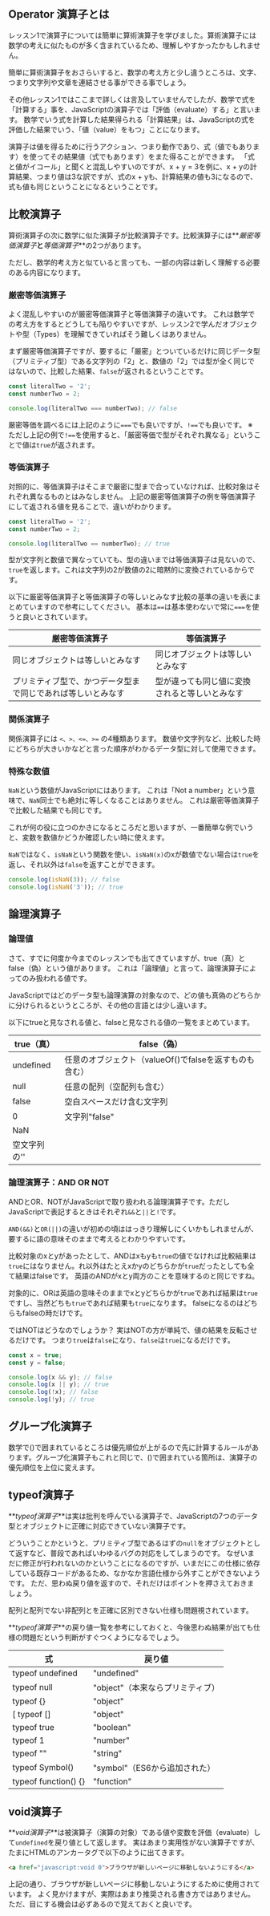 ## Operator 演算子とは

レッスン1で演算子については簡単に算術演算子を学びました。算術演算子には数学の考えに似たものが多く含まれているため、理解しやすかったかもしれません。

簡単に算術演算子をおさらいすると、数学の考え方と少し違うところは、文字、つまり文字列や文章を連結させる事ができる事でしょう。

その他レッスン1ではここまで詳しくは言及していませんでしたが、数学で式を「計算する」事を、JavaScriptの演算子では「評価（evaluate）する」と言います。
数学でいう式を計算した結果得られる「計算結果」は、JavaScriptの式を評価した結果でいう、「値（value）をもつ」ことになります。

演算子は値を得るために行うアクション、つまり動作であり、式（値でもあります）を使ってその結果値（式でもあります）をまた得ることができます。
「式と値がイコール」と聞くと混乱しやすいのですが、x + y = 3を例に、x + yの計算結果、つまり値は3な訳ですが、式のx + yも、計算結果の値も3になるので、式も値も同じということになるということです。

## 比較演算子

算術演算子の次に数学に似た演算子が比較演算子です。比較演算子には**_厳密等価演算子_**と**_等価演算子_**の2つがあります。

ただし、数学的考え方と似ていると言っても、一部の内容は新しく理解する必要のある内容になります。

### 厳密等価演算子

よく混乱しやすいのが厳密等価演算子と等価演算子の違いです。
これは数学での考え方をするとどうしても陥りやすいですが、レッスン2で学んだオブジェクトや型（Types）を理解できていればそう難しくはありません。

まず厳密等価演算子ですが、要するに「厳密」とついているだけに同じデータ型（プリミティブ型）である文字列の「2」と、数値の「2」では型が全く同じではないので、比較した結果、`false`が返されるということです。

```js
const literalTwo = '2';
const numberTwo = 2;

console.log(literalTwo === numberTwo); // false
```

厳密等価を調べるには上記のように`===`でも良いですが、`!==`でも良いです。
※　ただし上記の例で`!==`を使用すると、「厳密等価で型がそれぞれ異なる」ということで値は`true`が返されます。

### 等価演算子

対照的に、等価演算子はそこまで厳密に型まで合っていなければ、比較対象はそれぞれ異なるものとはみなしません。
上記の厳密等価演算子の例を等価演算子にして返される値を見ることで、違いがわかります。

```js
const literalTwo = '2';
const numberTwo = 2;

console.log(literalTwo == numberTwo); // true
```

型が文字列と数値で異なっていても、型の違いまでは等価演算子は見ないので、`true`を返します。これは文字列の2が数値の2に暗黙的に変換されているからです。

以下に厳密等価演算子と等価演算子の等しいとみなす比較の基準の違いを表にまとめていますので参考にしてください。
基本は`==`は基本使わないで常に`===`を使うと良いとされています。

| 厳密等価演算子 | 等価演算子 |
| -------- | -------- |
| 同じオブジェクトは等しいとみなす |  同じオブジェクトは等しいとみなす  |
| プリミティブ型で、かつデータ型まで同じであれば等しいとみなす  |  型が違っても同じ値に変換されると等しいとみなす  |

### 関係演算子

関係演算子には `<、>、<=、>=` の4種類あります。
数値や文字列など、比較した時にどちらが大きいかなどと言った順序がわかるデータ型に対して使用できます。

### 特殊な数値

`NaN`という数値がJavaScriptにはあります。
これは「Not a number」という意味で、`NaN`同士でも絶対に等しくなることはありません。
これは厳密等価演算子で比較した結果でも同じです。

これが何の役に立つのかきになるところだと思いますが、一番簡単な例でいうと、変数を数値かどうか確認したい時に使えます。

`NaN`ではなく、`isNaN`という関数を使い、`isNaN(x)`のxが数値でない場合は`true`を返し、それ以外は`false`を返すことができます。

```js
console.log(isNaN(3)); // false
console.log(isNaN('3')); // true
```

## 論理演算子

### 論理値

さて、すでに何度か今までのレッスンでも出てきていますが、true（真）とfalse（偽）という値があります。
これは「論理値」と言って、論理演算子によってのみ扱われる値です。

JavaScriptではどのデータ型も論理演算の対象なので、どの値も真偽のどちらかに分けられるというところが、その他の言語とは少し違います。

以下にtrueと見なされる値と、falseと見なされる値の一覧をまとめています。

| true（真） | false（偽） |
| -------- | -------- |
| undefined | 任意のオブジェクト（valueOf()でfalseを返すものも含む） |
| null | 任意の配列（空配列も含む）  |
| false | 空白スペースだけ含む文字列 |
| 0 | 文字列"false"   |
| NaN |  |
| 空文字列の'' |  |

### 論理演算子：AND OR NOT

ANDとOR、NOTがJavaScriptで取り扱われる論理演算子です。ただしJavaScriptで表記するときはそれぞれ`&&`と`||`と`!`です。

`AND(&&)`と`OR(||)`の違いが初めの頃ははっきり理解しにくいかもしれませんが、要するに語の意味そのままで考えるとわかりやすいです。

比較対象のxとyがあったとして、ANDはxもyも`true`の値でなければ比較結果は`true`にはなりません。れ以外はたとえxかyのどちらかが`true`だったとしても全て結果はfalseです。
英語のANDがxとy両方のことを意味するのと同じですね。

対象的に、ORは英語の意味そのままでxとyどちらかが`true`であれば結果は`true`ですし、当然どちも`true`であれば結果も`true`になります。
falseになるのはどちらもfalseの時だけです。

ではNOTはどうなのでしょうか？
実はNOTの方が単純で、値の結果を反転させるだけです。
つまり`true`は`false`になり、`false`は`true`になるだけです。

```js
const x = true;
const y = false;

console.log(x && y); // false
console.log(x || y); // true
console.log(!x); // false
console.log(!y); // true
```

## グループ化演算子

数学で()で囲まれているところは優先順位が上がるので先に計算するルールがあります。グループ化演算子もこれと同じで、()で囲まれている箇所は、演算子の優先順位を上位に変えます。

## typeof演算子

**_typeof演算子_**は実は批判を呼んでいる演算子で、JavaScriptの7つのデータ型とオブジェクトに正確に対応できていない演算子です。

どういうことかというと、プリミティブ型であるはずの`null`をオブジェクトとして返すなど、普段であればいわゆるバグの対応をしてしまうのです。
なぜいまだに修正が行われないのかということになるのですが、いまだにこの仕様に依存している既存コードがあるため、なかなか言語仕様から外すことができないようです。
ただ、思わぬ戻り値を返すので、それだけはポイントを押さえておきましょう。

配列と配列でない非配列とを正確に区別できない仕様も問題視されています。

**_typeof演算子_**の戻り値一覧を参考にしておくと、今後思わぬ結果が出ても仕様の問題だという判断がすぐつくようになるでしょう。

| 式 | 戻り値 |
| -------- | -------- |
| typeof undefined | "undefined" |
| typeof null | "object"（本来ならプリミティブ） |
| typeof {} | "object" |
[ typeof [] | "object" |
| typeof true | "boolean" |
| typeof 1 | "number" |
| typeof "" | "string" |
| typeof Symbol() | "symbol"（ES6から追加された） |
| typeof function() {} | "function" |

## void演算子

**_void演算子_**は被演算子（演算の対象）である値や変数を評価（evaluate）して`undefined`を戻り値として返します。
実はあまり実用性がない演算子ですが、たまにHTMLのアンカータグで以下のように出てきます。

```html
<a href="javascript:void 0">ブラウザが新しいページに移動しないようにする</a>
```
上記の通り、ブラウザが新しいページに移動しないようにするために使用されています。
よく見かけますが、実際はあまり推奨される書き方ではありません。
ただ、目にする機会は必ずあるので覚えておくと良いです。